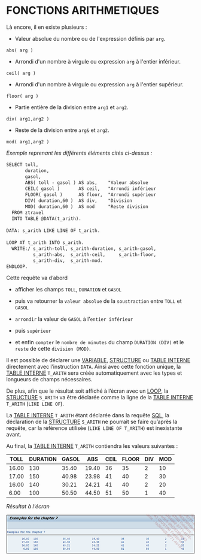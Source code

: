 # **FONCTIONS ARITHMETIQUES**

Là encore, il en existe plusieurs :

- Valeur absolue du nombre ou de l'expression définis par `arg`.

```JS
abs( arg )
```

- Arrondi d'un nombre à virgule ou expression `arg` à l'entier inférieur.

```JS
ceil( arg )
```

- Arrondi d'un nombre à virgule ou expression `arg` à l'entier supérieur.

```JS
floor( arg )
```

- Partie entière de la division entre `arg1` et `arg2`.

```JS
div( arg1,arg2 )
```

- Reste de la division entre `arg&` et `arg2`.

```JS
mod( arg1,arg2 )
```

_Exemple reprenant les différents éléments cités ci-dessus :_

```JS
SELECT toll,
       duration,
       gasol,
       ABS( toll - gasol ) AS abs,    "Valeur absolue
       CEIL( gasol )       AS ceil,   "Arrondi inférieur
       FLOOR( gasol )      AS floor,  "Arrondi supérieur
       DIV( duration,60 )  AS div,    "Division
       MOD( duration,60 )  AS mod     "Reste division
  FROM ztravel
  INTO TABLE @DATA(t_arith).

DATA: s_arith LIKE LINE OF t_arith.

LOOP AT t_arith INTO s_arith.
  WRITE:/ s_arith-toll, s_arith-duration, s_arith-gasol,
          s_arith-abs,  s_arith-ceil,     s_arith-floor,
          s_arith-div,  s_arith-mod.
ENDLOOP.
```

Cette requête va d’abord

- afficher les champs `TOLL`, `DURATION` et `GASOL`

- puis va retourner la `valeur absolue` de la `soustraction` entre `TOLL` et `GASOL`

- `arrondir` la valeur de `GASOL` à l’`entier inférieur`

- puis `supérieur`

- et enfin `compter` le `nombre de minutes` du champ `DURATION (DIV)` et le `reste` de cette `division (MOD)`.

Il est possible de déclarer une [VARIABLE](../../04_Variables/01_Variables.md), [STRUCTURE](../../10_Tables_Internes/01_Tables_Internes.md) ou [TABLE INTERNE](../../10_Tables_Internes/01_Tables_Internes.md) directement avec l’instruction `DATA`. Ainsi avec cette fonction unique, la [TABLE INTERNE](../../10_Tables_Internes/01_Tables_Internes.md) `T_ARITH` sera créée automatiquement avec les types et longueurs de champs nécessaires.

De plus, afin que le résultat soit affiché à l’écran avec un [LOOP](../../11_Instructions_itab/09_Loop/README.md), la [STRUCTURE](../../10_Tables_Internes/01_Tables_Internes.md) `S_ARITH` va être déclarée comme la ligne de la [TABLE INTERNE](../../10_Tables_Internes/01_Tables_Internes.md) `T_ARITH` (`LIKE LINE OF`).

La [TABLE INTERNE](../../10_Tables_Internes/01_Tables_Internes.md) `T_ARITH` étant déclarée dans la requête [SQL](./01_SQL.md), la déclaration de la [STRUCTURE](../../10_Tables_Internes/01_Tables_Internes.md) `S_ARITH` ne pourrait se faire qu’après la requête, car la référence utilisée (`LIKE LINE OF T_ARITH`) est inexistante avant.

Au final, la [TABLE INTERNE](../../10_Tables_Internes/01_Tables_Internes.md) `T_ARITH` contiendra les valeurs suivantes :

| **TOLL** | **DURATION** | **GASOL** | **ABS** | **CEIL** | **FLOOR** | **DIV** | **MOD** |
| -------- | ------------ | --------- | ------- | -------- | --------- | ------- | ------- |
| 16.00    | 130          | 35.40     | 19.40   | 36       | 35        | 2       | 10      |
| 17.00    | 150          | 40.98     | 23.98   | 41       | 40        | 2       | 30      |
| 16.00    | 140          | 30.21     | 24.21   | 41       | 40        | 2       | 20      |
| 6.00     | 100          | 50.50     | 44.50   | 51       | 50        | 1       | 40      |

_Résultat à l'écran_

![](../../ressources/12_01_13_01.png)
